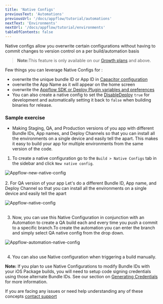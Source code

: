 ```yaml
---
title: 'Native Configs'
previousText: 'Automations'
previousUrl: '/docs/appflow/tutorial/automations'
nextText: 'Environments'
nextUrl: '/docs/appflow/tutorial/environments'
tableOfContents: false
---
```


Native configs allow you overwrite certain configurations without having to commit changes to version control on a per build/automation basis
<blockquote>
  <p><b>Note:</b>This feature is only available on our <a href="https://ionicframework.com/pricing">Growth plans</a> and above.</p>
</blockquote>

 Few things you can leverage Native Configs for :
* overwrite the unique bundle ID or App ID in [Capacitor configuration](https://capacitorjs.com/docs/basics/configuring-your-app#native-configuration)
* overwrite the App Name as it will appear on the home screen
* overwrite the [Appflow SDK or Deploy Plugin variables and preferences](/docs/appflow/deploy/api#plugin-variables)
* You can also create a native config to set the [DisableDeploy](https://ionicframework.com/docs/appflow/quickstart/deploy#disabling-deploy-for-development) `true` for development and automatically setting it back to `false` when building binaries for release.

### Sample exercise
* Making Staging, QA, and Production versions of you app with different Bundle IDs, App names, and
Deploy Channels so that you can install all the environments on a single device and easily tell the apart. This makes it easy to build your app for multiple environments from the same version of the code.

1. To create a native configuration go to the `Build > Native Configs` tab in the sidebar and click `New native config`.

![Appflow-new-native-config](/docs/assets/img/appflow/tutorial/new-native-config.png) <br><br>
2. For QA version of your app Let's do a different Bundle ID, App name, and Deploy Channel so that you can install all the environments on a single device and easily tell the apart

![Appflow-native-config](/docs/assets/img/appflow/tutorial/native-config.png)<br><br>

3. Now, you can use this Native Configuration in conjunction with an Automation to create a QA build each and every time you push a commit to a specific branch.To create the automation you can enter the branch and simply select QA native config from the drop down.

![Appflow-automation-native-config](/docs/assets/img/appflow/tutorial/automation-native-config.png)<br><br>

4. You can also use Native configuration when triggering a  build manually.

  <b>Note:</b> If you plan to use Native Configurations to modify Bundle IDs with your iOS Package builds, you will need to setup code signing credentials using those alternate Bundle IDs. See our section on <a href="/docs/appflow/package/credentials">Generating Credentials</a> for more information.

  If you are facing any issues or need help understanding any of these concepts [contact support](https://ionic.zendesk.com/hc/en-us)

